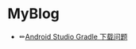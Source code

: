 # MyBlog

 - ✏[Android Studio Gradle 下载问题](https://github.com/Mason-Xu/MyBlog/blob/master/CSDN/android%20studio%20gradle%20%E4%B8%8B%E8%BD%BD%E9%97%AE%E9%A2%98.md)
